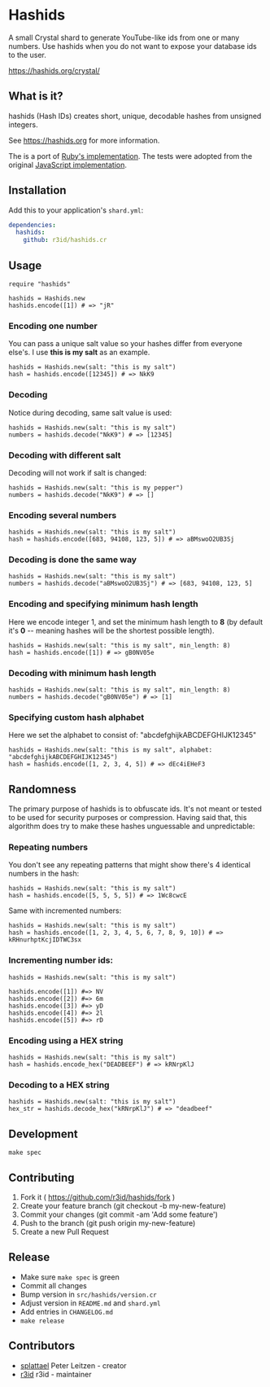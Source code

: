 # Hashids

A small Crystal shard to generate YouTube-like ids from one or many numbers. Use hashids when you do not want to expose your database ids to the user.

https://hashids.org/crystal/

## What is it?

hashids (Hash IDs) creates short, unique, decodable hashes from unsigned integers.

See https://hashids.org for more information.

The is a port of [Ruby's implementation](https://github.com/peterhellberg/hashids.rb).
The tests were adopted from the original [JavaScript implementation](https://github.com/ivanakimov/hashids.js).

## Installation

Add this to your application's `shard.yml`:

```yaml
dependencies:
  hashids:
    github: r3id/hashids.cr
```

## Usage

```crystal
require "hashids"

hashids = Hashids.new
hashids.encode([1]) # => "jR"
```

### Encoding one number

You can pass a unique salt value so your hashes differ from everyone else's.
I use **this is my salt** as an example.

```crystal
hashids = Hashids.new(salt: "this is my salt")
hash = hashids.encode([12345]) # => NkK9
```

### Decoding

Notice during decoding, same salt value is used:

```crystal
hashids = Hashids.new(salt: "this is my salt")
numbers = hashids.decode("NkK9") # => [12345]
```

### Decoding with different salt

Decoding will not work if salt is changed:

```crystal
hashids = Hashids.new(salt: "this is my pepper")
numbers = hashids.decode("NkK9") # => []
```

### Encoding several numbers

```crystal
hashids = Hashids.new(salt: "this is my salt")
hash = hashids.encode([683, 94108, 123, 5]) # => aBMswoO2UB3Sj
```

### Decoding is done the same way

```crystal
hashids = Hashids.new(salt: "this is my salt")
numbers = hashids.decode("aBMswoO2UB3Sj") # => [683, 94108, 123, 5]
```

### Encoding and specifying minimum hash length

Here we encode integer 1, and set the minimum hash length to **8**
(by default it's **0** -- meaning hashes will be the shortest possible length).

```crystal
hashids = Hashids.new(salt: "this is my salt", min_length: 8)
hash = hashids.encode([1]) # => gB0NV05e
```

### Decoding with minimum hash length

```crystal
hashids = Hashids.new(salt: "this is my salt", min_length: 8)
numbers = hashids.decode("gB0NV05e") # => [1]
```

### Specifying custom hash alphabet

Here we set the alphabet to consist of: "abcdefghijkABCDEFGHIJK12345"

```crystal
hashids = Hashids.new(salt: "this is my salt", alphabet: "abcdefghijkABCDEFGHIJK12345")
hash = hashids.encode([1, 2, 3, 4, 5]) # => dEc4iEHeF3
```

## Randomness

The primary purpose of hashids is to obfuscate ids. It's not meant or tested to be used for security purposes or compression.
Having said that, this algorithm does try to make these hashes unguessable and unpredictable:

### Repeating numbers

You don't see any repeating patterns that might show there's 4 identical numbers in the hash:

```crystal
hashids = Hashids.new(salt: "this is my salt")
hash = hashids.encode([5, 5, 5, 5]) # => 1Wc8cwcE
```

Same with incremented numbers:

```crystal
hashids = Hashids.new(salt: "this is my salt")
hash = hashids.encode([1, 2, 3, 4, 5, 6, 7, 8, 9, 10]) # => kRHnurhptKcjIDTWC3sx
```

### Incrementing number ids:

```crystal
hashids = Hashids.new(salt: "this is my salt")

hashids.encode([1]) #=> NV
hashids.encode([2]) #=> 6m
hashids.encode([3]) #=> yD
hashids.encode([4]) #=> 2l
hashids.encode([5]) #=> rD
```

### Encoding using a HEX string

```crystal
hashids = Hashids.new(salt: "this is my salt")
hash = hashids.encode_hex("DEADBEEF") # => kRNrpKlJ
```

### Decoding to a HEX string

```crystal
hashids = Hashids.new(salt: "this is my salt")
hex_str = hashids.decode_hex("kRNrpKlJ") # => "deadbeef"
```

## Development

```shell
make spec
```

## Contributing

1. Fork it ( https://github.com/r3id/hashids/fork )
2. Create your feature branch (git checkout -b my-new-feature)
3. Commit your changes (git commit -am 'Add some feature')
4. Push to the branch (git push origin my-new-feature)
5. Create a new Pull Request

## Release

* Make sure `make spec` is green
* Commit all changes
* Bump version in `src/hashids/version.cr`
* Adjust version in `README.md` and `shard.yml`
* Add entries in `CHANGELOG.md`
* `make release`

## Contributors

- [splattael](https://github.com/splattael) Peter Leitzen - creator
- [r3id](https://github.com/r3id) r3id - maintainer
